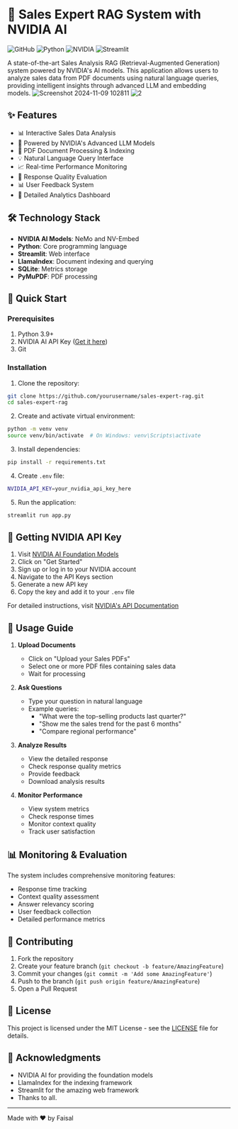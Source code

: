 # 🛒 Sales Expert RAG System with NVIDIA AI

![GitHub](https://github.com/ansarifaisal12/NVIDIA-RAG-Sales-Analysis-Application-End-to-End-.git)
![Python](https://img.shields.io/badge/python-v3.9+-blue.svg)
![NVIDIA](https://img.shields.io/badge/NVIDIA%20AI-Powered-green)
![Streamlit](https://img.shields.io/badge/Streamlit-Framework-red)

A state-of-the-art Sales Analysis RAG (Retrieval-Augmented Generation) system powered by NVIDIA's AI models. This application allows users to analyze sales data from PDF documents using natural language queries, providing intelligent insights through advanced LLM and embedding models.
![Screenshot 2024-11-09 102811](https://github.com/user-attachments/assets/e3bb3d59-3006-4295-a225-85987dcbd0ea)
![2](https://github.com/user-attachments/assets/db90c5d4-9a8c-4016-939c-b2f995bf4b3f)

## ✨ Features

- 📊 Interactive Sales Data Analysis
- 🤖 Powered by NVIDIA's Advanced LLM Models
- 📑 PDF Document Processing & Indexing
- 💡 Natural Language Query Interface
- 📈 Real-time Performance Monitoring
- 🔄 Response Quality Evaluation
- 📊 User Feedback System
- 🎯 Detailed Analytics Dashboard

## 🛠️ Technology Stack

- **NVIDIA AI Models**: NeMo and NV-Embed
- **Python**: Core programming language
- **Streamlit**: Web interface
- **LlamaIndex**: Document indexing and querying
- **SQLite**: Metrics storage
- **PyMuPDF**: PDF processing

## 🚀 Quick Start

### Prerequisites

1. Python 3.9+
2. NVIDIA AI API Key ([Get it here](#getting-nvidia-api-key))
3. Git

### Installation

1. Clone the repository:
```bash
git clone https://github.com/yourusername/sales-expert-rag.git
cd sales-expert-rag
```

2. Create and activate virtual environment:
```bash
python -m venv venv
source venv/bin/activate  # On Windows: venv\Scripts\activate
```

3. Install dependencies:
```bash
pip install -r requirements.txt
```

4. Create `.env` file:
```bash
NVIDIA_API_KEY=your_nvidia_api_key_here
```

5. Run the application:
```bash
streamlit run app.py
```

## 🔑 Getting NVIDIA API Key

1. Visit [NVIDIA AI Foundation Models](https://www.nvidia.com/en-us/ai-data-science/foundation-models/)
2. Click on "Get Started"
3. Sign up or log in to your NVIDIA account
4. Navigate to the API Keys section
5. Generate a new API key
6. Copy the key and add it to your `.env` file

For detailed instructions, visit [NVIDIA's API Documentation](https://docs.nvidia.com/ai-foundation-models/index.html)

## 📖 Usage Guide

1. **Upload Documents**
   - Click on "Upload your Sales PDFs"
   - Select one or more PDF files containing sales data
   - Wait for processing

2. **Ask Questions**
   - Type your question in natural language
   - Example queries:
     - "What were the top-selling products last quarter?"
     - "Show me the sales trend for the past 6 months"
     - "Compare regional performance"

3. **Analyze Results**
   - View the detailed response
   - Check response quality metrics
   - Provide feedback
   - Download analysis results

4. **Monitor Performance**
   - View system metrics
   - Check response times
   - Monitor context quality
   - Track user satisfaction

## 📊 Monitoring & Evaluation

The system includes comprehensive monitoring features:

- Response time tracking
- Context quality assessment
- Answer relevancy scoring
- User feedback collection
- Detailed performance metrics

## 🤝 Contributing

1. Fork the repository
2. Create your feature branch (`git checkout -b feature/AmazingFeature`)
3. Commit your changes (`git commit -m 'Add some AmazingFeature'`)
4. Push to the branch (`git push origin feature/AmazingFeature`)
5. Open a Pull Request

## 📄 License

This project is licensed under the MIT License - see the [LICENSE](LICENSE) file for details.

## 🙏 Acknowledgments

- NVIDIA AI for providing the foundation models
- LlamaIndex  for the indexing framework
- Streamlit  for the amazing web framework
- Thanks to all.
---

Made with ❤️ by Faisal

